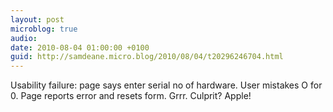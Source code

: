```yaml
---
layout: post
microblog: true
audio: 
date: 2010-08-04 01:00:00 +0100
guid: http://samdeane.micro.blog/2010/08/04/t20296246704.html
---
```

Usability failure: page says enter serial no of hardware. User mistakes O for 0. Page reports error and resets form. Grrr. Culprit? Apple!
